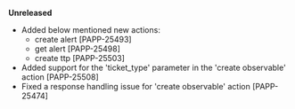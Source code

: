 **Unreleased**
* Added below mentioned new actions:
    * create alert [PAPP-25493]
    * get alert [PAPP-25498]
    * create ttp [PAPP-25503]
* Added support for the 'ticket_type' parameter in the 'create observable' action [PAPP-25508]
* Fixed a response handling issue for 'create observable' action [PAPP-25474]
